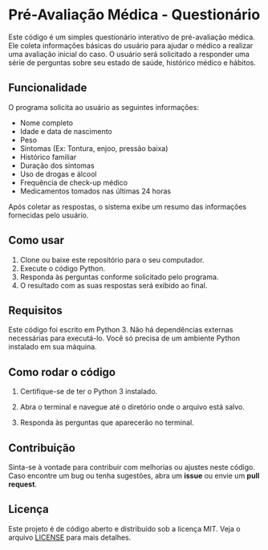 # Pré-Avaliação Médica - Questionário

Este código é um simples questionário interativo de pré-avaliação médica. Ele coleta informações básicas do usuário para ajudar o médico a realizar uma avaliação inicial do caso. O usuário será solicitado a responder uma série de perguntas sobre seu estado de saúde, histórico médico e hábitos.

## Funcionalidade

O programa solicita ao usuário as seguintes informações:
- Nome completo
- Idade e data de nascimento
- Peso
- Sintomas (Ex: Tontura, enjoo, pressão baixa)
- Histórico familiar
- Duração dos sintomas
- Uso de drogas e álcool
- Frequência de check-up médico
- Medicamentos tomados nas últimas 24 horas

Após coletar as respostas, o sistema exibe um resumo das informações fornecidas pelo usuário.
## Como usar

1. Clone ou baixe este repositório para o seu computador.
2. Execute o código Python.
3. Responda às perguntas conforme solicitado pelo programa.
4. O resultado com as suas respostas será exibido ao final.


## Requisitos

Este código foi escrito em Python 3. Não há dependências externas necessárias para executá-lo. Você só precisa de um ambiente Python instalado em sua máquina.

## Como rodar o código

1. Certifique-se de ter o Python 3 instalado.
2. Abra o terminal e navegue até o diretório onde o arquivo está salvo.

4. Responda às perguntas que aparecerão no terminal.

## Contribuição

Sinta-se à vontade para contribuir com melhorias ou ajustes neste código. Caso encontre um bug ou tenha sugestões, abra um **issue** ou envie um **pull request**.

## Licença

Este projeto é de código aberto e distribuído sob a licença MIT. Veja o arquivo [LICENSE](LICENSE) para mais detalhes.



